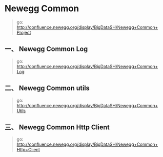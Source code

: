 # Newegg Common
> go: http://confluence.newegg.org/display/BigDataSH/Newegg+Common+Project 
## 一、 Newegg Common Log
> go: http://confluence.newegg.org/display/BigDataSH/Newegg+Common+Log
## 二、 Newegg Common utils
> go: http://confluence.newegg.org/display/BigDataSH/Newegg+Common+Utils
## 三、 Newegg Common Http Client
> go: http://confluence.newegg.org/display/BigDataSH/Newegg+Common+Http+Client
